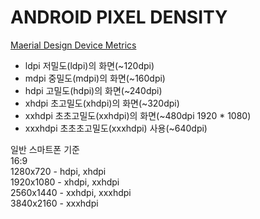 # ANDROID PIXEL DENSITY

[Maerial Design Device Metrics](https://material.io/resources/devices/)  

- ldpi	저밀도(ldpi)의 화면(~120dpi)  
- mdpi	중밀도(mdpi)의 화면(~160dpi)  
- hdpi	고밀도(hdpi)의 화면(~240dpi)  
- xhdpi	초고밀도(xhdpi)의 화면(~320dpi)  
- xxhdpi	초초고밀도(xxhdpi)의 화면(~480dpi 1920 * 1080)  
- xxxhdpi	초초초고밀도(xxxhdpi) 사용(~640dpi)  


일반 스마트폰 기준  
16:9  
1280x720  - hdpi, xhdpi  
1920x1080 - xhdpi, xxhdpi  
2560x1440 - xxhdpi, xxxhdpi  
3840x2160 - xxxhdpi  
